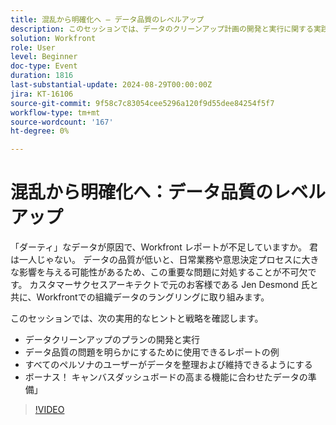 ```yaml
---
title: 混乱から明確化へ – データ品質のレベルアップ
description: このセッションでは、データのクリーンアップ計画の開発と実行に関する実践的なヒントと戦略を確認します。データ品質の問題を明らかにするために使用できるレポートの例すべてのペルソナのユーザーがデータを整理および維持できるようにするボーナス！ キャンバスダッシュボードの高まる機能に合わせたデータの準備」
solution: Workfront
role: User
level: Beginner
doc-type: Event
duration: 1816
last-substantial-update: 2024-08-29T00:00:00Z
jira: KT-16106
source-git-commit: 9f58c7c83054cee5296a120f9d55dee84254f5f7
workflow-type: tm+mt
source-wordcount: '167'
ht-degree: 0%

---
```



# 混乱から明確化へ：データ品質のレベルアップ

「ダーティ」なデータが原因で、Workfront レポートが不足していますか。 君は一人じゃない。 データの品質が低いと、日常業務や意思決定プロセスに大きな影響を与える可能性があるため、この重要な問題に対処することが不可欠です。 カスタマーサクセスアーキテクトで元のお客様である Jen Desmond 氏と共に、Workfrontでの組織データのラングリングに取り組みます。

このセッションでは、次の実用的なヒントと戦略を確認します。

* データクリーンアップのプランの開発と実行
* データ品質の問題を明らかにするために使用できるレポートの例
* すべてのペルソナのユーザーがデータを整理および維持できるようにする
* ボーナス！ キャンバスダッシュボードの高まる機能に合わせたデータの準備」

>[!VIDEO](https://video.tv.adobe.com/v/3433221/?learn=on)
